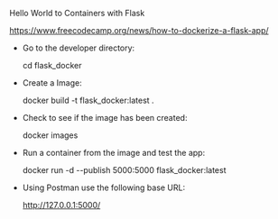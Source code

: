 Hello World to Containers with Flask

https://www.freecodecamp.org/news/how-to-dockerize-a-flask-app/ 

* Go to the developer directory:

    cd flask_docker

* Create a Image:

    docker build -t flask_docker:latest .

* Check to see if the image has been created:

    docker images

* Run a container from the image and test the app:

    docker run -d --publish 5000:5000 flask_docker:latest

* Using Postman use the following base URL:

    http://127.0.0.1:5000/